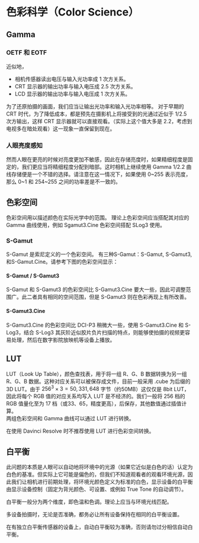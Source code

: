 # 色彩科学（Color Science）

## Gamma

### OETF 和 EOTF

近似地，

-   相机传感器读出电压与输入光功率成 1 次方关系。
-   CRT 显示器的输出功率与输入电压成 2.5 次方关系。
-   LCD 显示器的输出功率与输入电压成 1 次方关系。

为了还原拍摄的画面，我们应当让输出光功率和输入光功率相等。
对于早期的 CRT 时代，为了降低成本，都是预先在摄影机上将接受到的光通过近似于 1/2.5 次方输出，这样 CRT 显示器就可以直接观看。（实际上这个值大多是 2.2，考虑到电视多在暗处观看）这一现象一直保留到现在。

### 人眼亮度感知

然而人眼在更亮的时候对亮度更加不敏感，因此在存储亮度时，如果精细程度是固定的，我们更应当将精细程度分配到暗部。这时相机上继续使用 Gamma 1/2.2 曲线存储便是一个不错的选择。请注意在这一情况下，如果使用 0~255 表示亮度，那么 0~1 和 254~255 之间的功率差是不一致的。

## 色彩空间

色彩空间用以描述颜色在实际光学中的范围。
理论上色彩空间应当搭配其对应的 Gamma 曲线使用，例如 Sgamut3.Cine 色彩空间搭配 SLog3 使用。

### S-Gamut
S-Gamut 是索尼定义的一个色彩空间。
有三种S-Gamut：S-Gamut, S-Gamut3, 和S-Gamut.Cine。请参考下图的色彩空间显示：

#### S-Gamut / S-Gamut3
S-Gamut 和 S-Gamut3 的色彩空间比 S-Gamut3.Cine 要大一些，因此可调整范围广。此二者具有相同的空间范围，但是 S-Gamut3 则在色彩再现上有所改善。
#### S-Gamut3.Cine
S-Gamut3.Cine 的色彩空间比 DCI-P3 稍微大一些，使用 S-Gamut3.Cine 和 S-Log3，结合 S-Log3 其灰阶近似胶片负片扫描的特点，则能够使拍摄的视频更容易处理，然后在数字影院放映机等设备上播放。 

## LUT

LUT（Look Up Table），颜色查找表，用于将一组 R、G、B 数据转换为另一组 R、G、B 数据。这种对应关系可以被保存成文件，目前一般采用 .cube 为后缀的 3D LUT。由于 $256^3\times 3=50,331,648$ 字节（约50MB）这仅仅是 8bit LUT，因此将每个 RGB 值的对应关系均写入 LUT 是不经济的。我们一般将 256 档的 RGB 值量化至为 17 档（或33、65，精度更高），后保存，其他数值通过插值计算。  
两组色彩空间和 Gamma 曲线可以通过 LUT 进行转换。  

在使用 Davinci Resolve 时不推荐使用 LUT 进行色彩空间转换。  

## 白平衡

此问题的本质是人眼可以自动地将环境中的光源（如果它近似是白色的话）认定为白色的基准。但实际上它可能是偏色的，但我们不知道观看者的观看环境光源，因此我们让相机进行前期处理，将环境光颜色定义为标准的白色，显示设备的白平衡由显示设备控制（固定为背光颜色、可设置、或例如 True Tone 的自动调节）。

白平衡一般分为两个维度，即色温和色调。理论上应当与环境光线匹配。  

多设备拍摄时，无论是否准确，都务必让所有设备保持在相同的白平衡设置。  

在有独立白平衡传感器的设备上，自动白平衡较为准确，否则请勿过分相信自动白平衡。
